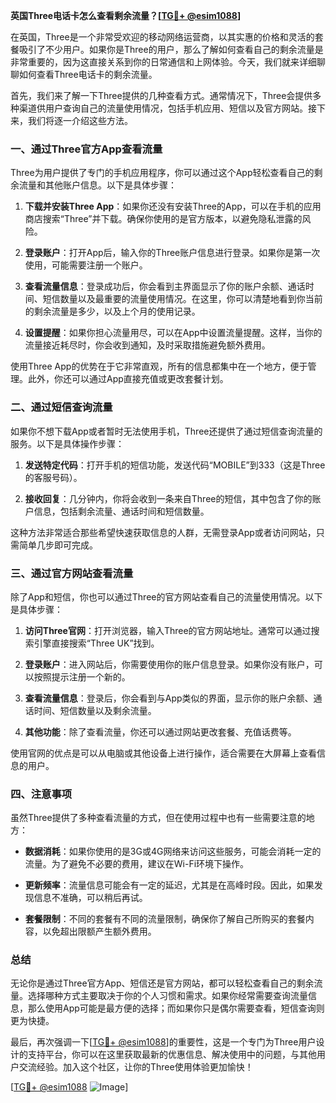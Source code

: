 **英国Three电话卡怎么查看剩余流量？[[TG💪+ @esim1088](https://t.me/s/esim1088)]**

在英国，Three是一个非常受欢迎的移动网络运营商，以其实惠的价格和灵活的套餐吸引了不少用户。如果你是Three的用户，那么了解如何查看自己的剩余流量是非常重要的，因为这直接关系到你的日常通信和上网体验。今天，我们就来详细聊聊如何查看Three电话卡的剩余流量。

首先，我们来了解一下Three提供的几种查看方式。通常情况下，Three会提供多种渠道供用户查询自己的流量使用情况，包括手机应用、短信以及官方网站。接下来，我们将逐一介绍这些方法。

### 一、通过Three官方App查看流量

Three为用户提供了专门的手机应用程序，你可以通过这个App轻松查看自己的剩余流量和其他账户信息。以下是具体步骤：

1. **下载并安装Three App**：如果你还没有安装Three的App，可以在手机的应用商店搜索“Three”并下载。确保你使用的是官方版本，以避免隐私泄露的风险。

2. **登录账户**：打开App后，输入你的Three账户信息进行登录。如果你是第一次使用，可能需要注册一个账户。

3. **查看流量信息**：登录成功后，你会看到主界面显示了你的账户余额、通话时间、短信数量以及最重要的流量使用情况。在这里，你可以清楚地看到你当前的剩余流量是多少，以及上个月的使用记录。

4. **设置提醒**：如果你担心流量用尽，可以在App中设置流量提醒。这样，当你的流量接近耗尽时，你会收到通知，及时采取措施避免额外费用。

使用Three App的优势在于它非常直观，所有的信息都集中在一个地方，便于管理。此外，你还可以通过App直接充值或更改套餐计划。

### 二、通过短信查询流量

如果你不想下载App或者暂时无法使用手机，Three还提供了通过短信查询流量的服务。以下是具体操作步骤：

1. **发送特定代码**：打开手机的短信功能，发送代码“MOBILE”到333（这是Three的客服号码）。

2. **接收回复**：几分钟内，你将会收到一条来自Three的短信，其中包含了你的账户信息，包括剩余流量、通话时间和短信数量。

这种方法非常适合那些希望快速获取信息的人群，无需登录App或者访问网站，只需简单几步即可完成。

### 三、通过官方网站查看流量

除了App和短信，你也可以通过Three的官方网站查看自己的流量使用情况。以下是具体步骤：

1. **访问Three官网**：打开浏览器，输入Three的官方网站地址。通常可以通过搜索引擎直接搜索“Three UK”找到。

2. **登录账户**：进入网站后，你需要使用你的账户信息登录。如果你没有账户，可以按照提示注册一个新的。

3. **查看流量信息**：登录后，你会看到与App类似的界面，显示你的账户余额、通话时间、短信数量以及剩余流量。

4. **其他功能**：除了查看流量，你还可以通过网站更改套餐、充值话费等。

使用官网的优点是可以从电脑或其他设备上进行操作，适合需要在大屏幕上查看信息的用户。

### 四、注意事项

虽然Three提供了多种查看流量的方式，但在使用过程中也有一些需要注意的地方：

- **数据消耗**：如果你使用的是3G或4G网络来访问这些服务，可能会消耗一定的流量。为了避免不必要的费用，建议在Wi-Fi环境下操作。
  
- **更新频率**：流量信息可能会有一定的延迟，尤其是在高峰时段。因此，如果发现信息不准确，可以稍后再试。

- **套餐限制**：不同的套餐有不同的流量限制，确保你了解自己所购买的套餐内容，以免超出限额产生额外费用。

### 总结

无论你是通过Three官方App、短信还是官方网站，都可以轻松查看自己的剩余流量。选择哪种方式主要取决于你的个人习惯和需求。如果你经常需要查询流量信息，那么使用App可能是最方便的选择；而如果你只是偶尔需要查看，短信查询则更为快捷。

最后，再次强调一下[[TG💪+ @esim1088](https://t.me/s/esim1088)]的重要性，这是一个专门为Three用户设计的支持平台，你可以在这里获取最新的优惠信息、解决使用中的问题，与其他用户交流经验。加入这个社区，让你的Three使用体验更加愉快！

[[TG💪+ @esim1088](https://t.me/s/esim1088) ![Image](https://i.postimg.cc/4NQfJmqS/Snipaste-2025-05-13-00-14-12.png)]
